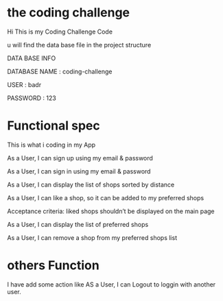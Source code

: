 # the coding challenge

Hi This is my Coding Challenge Code 

u will find the data base file in the project structure 

DATA BASE INFO

DATABASE NAME : coding-challenge

USER : badr

PASSWORD : 123

# Functional spec

This is what i coding in my App

As a User, I can sign up using my email & password

As a User, I can sign in using my email & password

As a User, I can display the list of shops sorted by distance

As a User, I can like a shop, so it can be added to my preferred shops

Acceptance criteria: liked shops shouldn’t be displayed on the main page

As a User, I can display the list of preferred shops

As a User, I can remove a shop from my preferred shops list

# others Function

I have add some action like
AS a User, I can Logout to loggin with another user.

